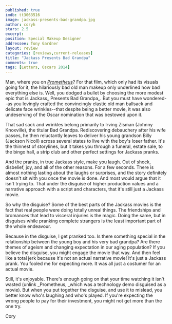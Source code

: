 ```yaml
---
published: true
imdb: tt3063516
image: jackass-presents-bad-grandpa.jpg
author: coryh
stars: 2.5
excerpt: 
position: Special Makeup Designer
addressee: Tony Gardner
layout: review
categories: [reviews,current-releases]
title: "Jackass Presents Bad Grandpa"
comments: true
tags: [Letters, Oscars 2014]
---
```

Man, where you on [_Prometheus_][1]? For that film, which only had its visuals going for it, the hilariously bad old man makeup only underlined how bad everything else is. Well, you dodged a bullet by choosing the more modest epic that is Jackass_ Presents Bad Grandpa_. But you must have wondered--as you lovingly crafted the convincingly elastic old man ballsack and delicate face wrinkles--that despite being a better movie, it was also undeserving of the Oscar nomination that was bestowed upon it.

   [1]: /2012/06/12/prometheus.html

That sad sack and wrinkles belong primarily to Irving Zisman (Johnny Knoxville), the titular Bad Grandpa. Rediscovering debauchery after his wife passes, he then reluctantly leaves to deliver his young grandson Billy (Jackson Nicoll) across several states to live with the boy's loser father. It's the thinnest of storylines, but it takes you through a funeral, estate sale, to the bingo hall, a strip club and other perfect settings for Jackass pranks.

And the pranks, in true Jackass style, make you laugh. Out of shock, disbelief, joy, and all of the other reasons. For a few seconds. There is almost nothing lasting about the laughs or surprises, and the story definitely doesn't sit with you once the movie is done. And most would argue that it isn't trying to. That under the disguise of higher production values and a narrative approach with a script and characters, that it's still just a Jackass movie.

So why the disguise? Some of the best parts of the Jackass movies is the fact that real people were doing totally unreal things. The friendships and bromances that lead to visceral injuries is the magic. Doing the same, but in disguises while pranking complete strangers is the least important part of the whole endeavour. 

Because in the disguise, I get pranked too. Is there something special in the relationship between the young boy and his very bad grandpa? Are there themes of ageism and changing expectation in our aging population? If you believe the disguise, you might engage the movie that way. And then feel like a total jerk because it's not an actual narrative movie! It's just a Jackass prank. You fooled me for expecting more. It was all just a costumer for an actual movie.

Still, it's enjoyable. There's enough going on that your time watching it isn't wasted (unlink _Prometheus, _which was a technology demo disguised as a movie). But when you put together the disguise, and use it to mislead, you better know who's laughing and who's played. If you're expecting the wrong people to pay for their investment, you might not get more than the one try.

Cory